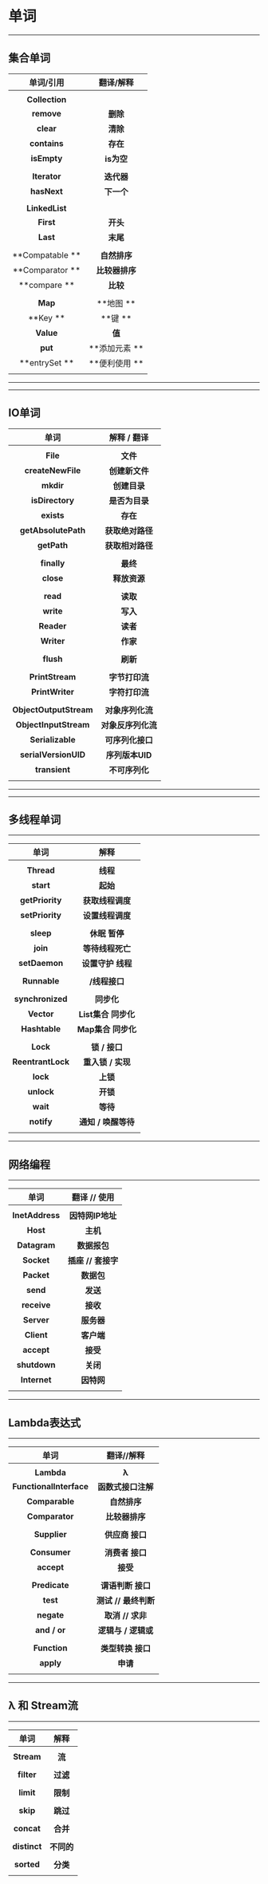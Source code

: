 # 单词

---



## 集合单词

| **单词/引用**  | **翻译/解释** |
| :------------: | :-----------: |
|                |               |
| **Collection** |               |
|   **remove**   |   **删除**    |
|   **clear**    |   **清除**    |
|  **contains**  |   **存在**    |
|  **isEmpty**   |  **is为空**   |
|                |               |
|  **Iterator**  |  **迭代器**   |
|  **hasNext**   |  **下一个**   |
|                |               |
| **LinkedList** |               |
|   **First**    |   **开头**    |
|    **Last**    |   **末尾**    |
|  |               |
|  **Compatable ** |  **自然排序** |
|   **Comparator **  | **比较器排序** |
|   **compare **   |   **比较**     |
|                |               |
|     **Map**    |   **地图 **    |
|    **Key **   |     **键   **    |
|   **Value**    |    **值**    |
|    **put**    |  **添加元素  **  |
|   **entrySet **   |  **便利使用 **   |
|                |               |



---

---





## IO单词

| **单词** | **解释 / 翻译** |
| :--: | :--: |
|      |      |
|  **File**       | **文件** |
| **createNewFile** | **创建新文件** |
|  **mkdir**  | **创建目录** |
| **isDirectory** | **是否为目录** |
| **exists** | **存在** |
| **getAbsolutePath** | **获取绝对路径** |
| **getPath** | **获取相对路径** |
|  | |
| **finally** | **最终** |
| **close** | **释放资源** |
|  | |
| **read** | **读取** |
| **write** | **写入** |
| **Reader** | **读者** |
| **Writer** | **作家** |
|  |  |
| **flush** | **刷新** |
|  |  |
| **PrintStream** | **字节打印流** |
| **PrintWriter** | **字符打印流** |
|  | |
| **ObjectOutputStream** | **对象序列化流** |
| **ObjectInputStream** | **对象反序列化流** |
| **Serializable** | **可序列化接口** |
| **serialVersionUID** | **序列版本UID** |
| **transient** | **不可序列化** |
| | |



---

----



## 多线程单词

----

|       单词        |        解释         |
| :---------------: | :-----------------: |
|                   |                     |
|    **Thread**     |      **线程**       |
|     **start**     |      **起始**       |
|  **getPriority**  |  **获取线程调度**   |
|  **setPriority**  |  **设置线程调度**   |
|                   |                     |
|     **sleep**     |    **休眠 暂停**    |
|     **join**      |  **等待线程死亡**   |
|   **setDaemon**   |  **设置守护 线程**  |
|                   |                     |
|   **Runnable**    |    **/线程接口**    |
|                   |                     |
| **synchronized**  |     **同步化**      |
|    **Vector**     | **List集合 同步化** |
|   **Hashtable**   | **Map集合  同步化** |
|                   |                     |
|     **Lock**      |    **锁 / 接口**    |
| **ReentrantLock** |  **重入锁 / 实现**  |
|     **lock**      |      **上锁**       |
|    **unlock**     |      **开锁**       |
|     **wait**      |      **等待**       |
|    **notify**     | **通知 / 唤醒等待** |
|                   |                     |



----



## 网络编程

----

|    单词     | 翻译 // 使用 |
| :---------: | :----------: |
|  |  |
|**InetAddress**|**因特网IP地址**|
|**Host**|**主机**   |
|**Datagram**|**数据报包** |
|**Socket**|**插座 // 套接字**|
|**Packet**|**数据包**  |
|**send**|**发送**   |
|**receive**|**接收**   |
|**Server**|**服务器**  |
|**Client**|**客户端**  |
|**accept**|**接受**   |
|**shutdown**|**关闭**   |
|**Internet**|**因特网**  |
|| |





----





## Lambda表达式

----

|          单词           |      翻译//解释      |
| :---------------------: | :------------------: |
|                         |                      |
|       **Lambda**        |        **λ**         |
| **FunctionalInterface** |  **函数式接口注解**  |
|     **Comparable**      |     **自然排序**     |
|     **Comparator**      |    **比较器排序**    |
|                         |                      |
|      **Supplier**       |   **供应商 接口**    |
|                         |                      |
|      **Consumer**       |   **消费者 接口**    |
|       **accept**        |       **接受**       |
|                         |                      |
|      **Predicate**      |  **谓语判断 接口**   |
|        **test**         | **测试 // 最终判断** |
|       **negate**        |   **取消 // 求非**   |
|      **and / or**       | **逻辑与 / 逻辑或**  |
|                         |                      |
|      **Function**       |  **类型转换 接口**   |
|        **apply**        |       **申请**       |
|                         |                      |







----





## λ 和 Stream流

----

|   **单词**   |  **解释**  |
| :----------: | :--------: |
|              |            |
|  **Stream**  |   **流**   |
|              |            |
|  **filter**  |  **过滤**  |
|              |            |
|  **limit**   |  **限制**  |
|              |            |
|   **skip**   |  **跳过**  |
|              |            |
|  **concat**  |  **合并**  |
|              |            |
| **distinct** | **不同的** |
|              |            |
|  **sorted**  |  **分类**  |
|              |            |
